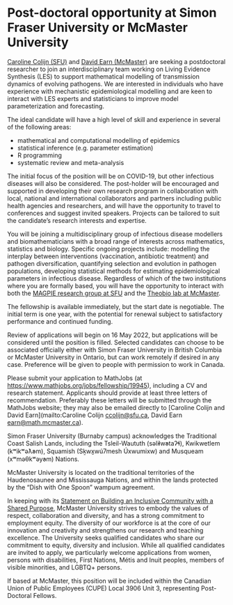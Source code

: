 
# Post-doctoral opportunity at Simon Fraser University or McMaster University

[Caroline Colijn (SFU)](https://www.sfu.ca/math/people/faculty/ccolijn/) and [David Earn (McMaster)](https://davidearn.mcmaster.ca/) are seeking a postdoctoral researcher to join an interdisciplinary team working on Living Evidence Synthesis (LES) to support mathematical modelling of transmission dynamics of evolving pathogens.  We are interested in individuals who have experience with mechanistic epidemiological modelling and are keen to interact with LES experts and statisticians to improve model parameterization and forecasting.

The ideal candidate will have a high level of skill and experience in several of the following areas:

- mathematical and computational modelling of epidemics
- statistical inference (e.g. parameter estimation)
- R programming
- systematic review and meta-analysis

The initial focus of the position will be on COVID-19, but other infectious diseases will also be considered. The post-holder will be encouraged and supported in developing their own research program in collaboration with local, national and international collaborators and partners including public health agencies and researchers, and will have the opportunity to travel to conferences and suggest invited speakers. Projects can be tailored to suit the candidate’s research interests and expertise.

You will be joining a multidisciplinary group of infectious disease modellers and biomathematicians with a broad range of interests across mathematics, statistics and biology. Specific ongoing projects include: modelling the interplay between interventions (vaccination, antibiotic treatment) and pathogen diversification, quantifying selection and evolution in pathogen populations, developing statistical methods for estimating epidemiological parameters in infectious disease. Regardless of which of the two institutions where you are formally based, you will have the opportunity to interact with both the [MAGPIE research group at SFU](https://mac-theobio.github.io/) and the [Theobio lab at McMaster](https://mac-theobio.github.io/).

The fellowship is available immediately, but the start date is negotiable. The initial term is one year, with the potential for renewal subject to satisfactory performance and continued funding.

Review of applications will begin on 16 May 2022, but applications will be considered until the position is filled.  Selected candidates can choose to be associated officially either with Simon Fraser University in British Columbia or McMaster University in Ontario, but can work remotely if desired in any case.  Preference will be given to people with permission to work in Canada.

Please submit your application to MathJobs (at https://www.mathjobs.org/jobs/fellowship/19945), including a CV and research statement. Applicants should provide at least three letters of recommendation.  Preferably these letters will be submitted through the MathJobs website; they may also be emailed directly to [Caroline Colijn and David Earn](mailto:Caroline Colijn <ccolijn@sfu.ca>, David Earn <earn@math.mcmaster.ca>).

Simon Fraser University (Burnaby campus) acknowledges the Traditional Coast Salish Lands, including the Tsleil-Waututh (səl̓ilw̓ətaʔɬ), Kwikwetlem (kʷikʷəƛ̓əm), Squamish (Sḵwx̱wú7mesh Úxwumixw) and Musqueam (xʷməθkʷəy̓əm) Nations.

McMaster University is located on the traditional territories of the Haudenosaunee and Mississauga Nations, and within the lands protected by the “Dish with One Spoon” wampum agreement.

In keeping with its [Statement on Building an Inclusive Community with a Shared Purpose,](https://secretariat.mcmaster.ca/app/uploads/Statement-on-Building-an-Inclusive-Community-with-a-Shared-Purpose.pdf) McMaster University strives to embody the values of respect, collaboration and diversity, and has a strong commitment to employment equity. The diversity of our workforce is at the core of our innovation and creativity and strengthens our research and teaching excellence. The University seeks qualified candidates who share our commitment to equity, diversity and inclusion. While all qualified candidates are invited to apply, we particularly welcome applications from women, persons with disabilities, First Nations, Métis and Inuit peoples, members of visible minorities, and LGBTQ+ persons.

If based at McMaster, this position will be included within the Canadian Union of Public Employees (CUPE) Local 3906 Unit 3, representing Post-Doctoral Fellows.
